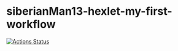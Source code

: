 # siberianMan13-hexlet-my-first-workflow
[![Actions Status](https://github.com/siberianMan13/siberianMan13-hexlet-my-first-workflow/workflows/hello-world/badge.svg)](https://github.com/siberianMan13/siberianMan13-hexlet-my-first-workflow/actions/workflows/hello-world.yml)
